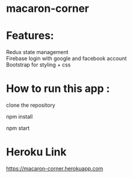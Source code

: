 # macaron-corner

# Features:
Redux state management  
Firebase login with google and facebook account   
Bootstrap for styling + css  



# How to run this app :

clone the repository

npm install

npm start

# Heroku Link  
https://macaron-corner.herokuapp.com

